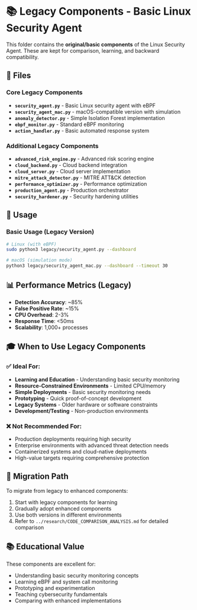 # 📚 Legacy Components - Basic Linux Security Agent

This folder contains the **original/basic components** of the Linux Security Agent. These are kept for comparison, learning, and backward compatibility.

## 📁 Files

### **Core Legacy Components**
- **`security_agent.py`** - Basic Linux security agent with eBPF
- **`security_agent_mac.py`** - macOS-compatible version with simulation
- **`anomaly_detector.py`** - Simple Isolation Forest implementation
- **`ebpf_monitor.py`** - Standard eBPF monitoring
- **`action_handler.py`** - Basic automated response system

### **Additional Legacy Components**
- **`advanced_risk_engine.py`** - Advanced risk scoring engine
- **`cloud_backend.py`** - Cloud backend integration
- **`cloud_server.py`** - Cloud server implementation
- **`mitre_attack_detector.py`** - MITRE ATT&CK detection
- **`performance_optimizer.py`** - Performance optimization
- **`production_agent.py`** - Production orchestrator
- **`security_hardener.py`** - Security hardening utilities

## 🎯 Usage

### **Basic Usage (Legacy Version)**
```bash
# Linux (with eBPF)
sudo python3 legacy/security_agent.py --dashboard

# macOS (simulation mode)
python3 legacy/security_agent_mac.py --dashboard --timeout 30
```

## 📊 Performance Metrics (Legacy)

- **Detection Accuracy**: ~85%
- **False Positive Rate**: ~15%
- **CPU Overhead**: 2-3%
- **Response Time**: <50ms
- **Scalability**: 1,000+ processes

## 🎓 When to Use Legacy Components

### **✅ Ideal For:**
- **Learning and Education** - Understanding basic security monitoring
- **Resource-Constrained Environments** - Limited CPU/memory
- **Simple Deployments** - Basic security monitoring needs
- **Prototyping** - Quick proof-of-concept development
- **Legacy Systems** - Older hardware or software constraints
- **Development/Testing** - Non-production environments

### **❌ Not Recommended For:**
- Production deployments requiring high security
- Enterprise environments with advanced threat detection needs
- Containerized systems and cloud-native deployments
- High-value targets requiring comprehensive protection

## 🔄 Migration Path

To migrate from legacy to enhanced components:
1. Start with legacy components for learning
2. Gradually adopt enhanced components
3. Use both versions in different environments
4. Refer to `../research/CODE_COMPARISON_ANALYSIS.md` for detailed comparison

## 📚 Educational Value

These components are excellent for:
- Understanding basic security monitoring concepts
- Learning eBPF and system call monitoring
- Prototyping and experimentation
- Teaching cybersecurity fundamentals
- Comparing with enhanced implementations
